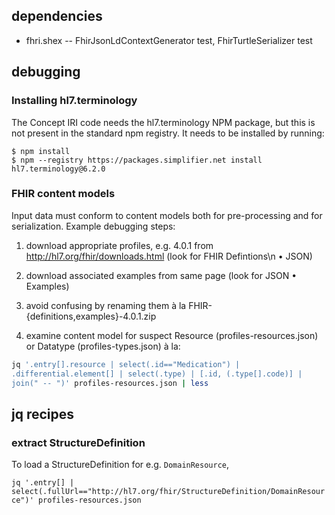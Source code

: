 
## dependencies

* fhri.shex -- FhirJsonLdContextGenerator test, FhirTurtleSerializer
  test

## debugging

### Installing hl7.terminology

The Concept IRI code needs the hl7.terminology NPM package, but this
is not present in the standard npm registry. It needs to be installed
by running:

```shell
$ npm install
$ npm --registry https://packages.simplifier.net install hl7.terminology@6.2.0
```

### FHIR content models

Input data must conform to content models both for pre-processing and
for serialization. Example debugging steps:

1. download appropriate profiles, e.g. 4.0.1 from
   http://hl7.org/fhir/downloads.html (look for FHIR Defintions\n •
   JSON)

2. download associated examples from same page (look for JSON •
   Examples)

3. avoid confusing by renaming them à la
   FHIR-{definitions,examples}-4.0.1.zip

4. examine content model for suspect Resource
(profiles-resources.json) or Datatype (profiles-types.json) à la:
``` bash
jq '.entry[].resource | select(.id=="Medication") |
.differential.element[] | select(.type) | [.id, (.type[].code)] |
join(" -- ")' profiles-resources.json | less
```
## jq recipes

### extract StructureDefinition

To load a StructureDefinition for e.g. `DomainResource`,

```jq '.entry[] | select(.fullUrl=="http://hl7.org/fhir/StructureDefinition/DomainResource")' profiles-resources.json```
